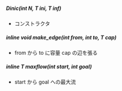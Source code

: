 ##### Dinic(int N, T ini, T inf)  
- コンストラクタ  
##### inline void make_edge(int from, int to, T cap)  
- from から to に容量 cap の辺を張る  
##### inline T maxflow(int start, int goal)  
- start から goal への最大流  